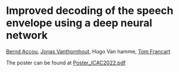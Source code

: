 Improved decoding of the speech envelope using a deep neural network
====================================================================

[Bernd Accou](https://gbiomed.kuleuven.be/english/research/50000666/50000672/people/members/00114712), [Jonas Vanthornhout](https://gbiomed.kuleuven.be/english/research/50000666/50000672/people/members/00077061), Hugo Van hamme, [Tom Francart](https://gbiomed.kuleuven.be/english/research/50000666/50000672/people/members/00046624)

The poster can be found at [Poster_ICAC2022.pdf](./Poster_ICAC2022.pdf)

